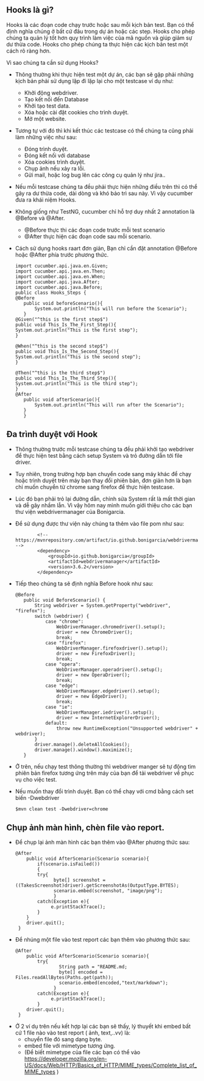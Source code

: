 ## Hooks là gì?

   Hooks là các đoạn code chạy trước hoặc sau mỗi kịch bản test. Bạn có thể định nghĩa chúng ở bất cứ đâu trong dự án hoặc các step. 
Hooks cho phép chúng ta quản lý tốt hơn quy trình làm việc của mã  nguồn và giúp giảm sự dư thừa code. Hooks cho phép chúng ta thực hiện các kịch bản test một cách rõ ràng hơn.

Vì sao chúng ta cần sử dụng Hooks?
 
- Thông thường khi thực hiện test một dự án, các bạn sẽ gặp phải những kịch bản phải sử dụng lặp đi lặp lại cho một testcase ví dụ như:
    - Khởi động webdriver.
    - Tạo kết nối đến Database
    - Khởi tạo test data.
    - Xóa hoặc cài đặt cookies cho trình duyệt.
    - Mở một website.
    
 - Tương tự với đó thì khi kết thúc các testcase có thể chúng ta cũng phải làm những việc như sau:
      - Đóng trình duyệt.
      - Đóng kết nối với database
      - Xóa cookies trình duyệt.
      - Chụp ảnh nếu xảy ra lỗi.
      - Gửi mail, hoặc log bug lên các công cụ quản lý như jira..
      
 - Nếu mỗi testcase chúng ta đều phải thực hiện những điều trên thì có thể gây ra dư thừa code, dài dòng và khó bảo trì sau này.  Vì vậy cucumber đưa ra khái niệm Hooks.
 
 - Không giống như TestNG, cucumber chỉ hỗ trợ duy nhất 2 annotation là @Before và @After. 
     - @Before thực thi các đoạn code trước mỗi test scenario
     - @After thực hiện các đoạn code sau mỗi scenario.
     
 - Cách sử dụng hooks raart đơn giản, Bạn chỉ cần đặt annotation @Before hoặc @After phía trước phương thức.
     ```
    import cucumber.api.java.en.Given;
    import cucumber.api.java.en.Then;
    import cucumber.api.java.en.When;
    import cucumber.api.java.After;
    import cucumber.api.java.Before;
    public class Hooks_Steps {
     @Before
        public void beforeScenario(){
            System.out.println("This will run before the Scenario");
        } 
     @Given("^this is the first step$")
     public void This_Is_The_First_Step(){
     System.out.println("This is the first step");
     }

     @When("^this is the second step$")
     public void This_Is_The_Second_Step(){
     System.out.println("This is the second step");
     }

     @Then("^this is the third step$")
     public void This_Is_The_Third_Step(){
     System.out.println("This is the third step");
     }
     @After
        public void afterScenario(){
            System.out.println("This will run after the Scenario");
        }
        }
     ```
## Đa trình duyệt với Hook
- Thông thường trước mỗi testcase chúng ta đều phải khởi tạo webdriver để thực hiện test bằng cách setup System và trỏ đường dẫn tới file driver.

- Tuy nhiên, trong trường hợp bạn chuyển code sang máy khác để chạy hoặc trình duyệt trên máy bạn thay đổi phiên bản, đơn giản hơn là bạn chỉ muốn chuyển từ chrome sang firefox để thực hiện testcase. 
- Lúc đó bạn phải trỏ lại đường dẫn, chỉnh sửa System rất là mất thời gian và dễ gây nhầm lẫn. Vì vậy hôm nay mình muốn giới thiệu cho các bạn thư viện webdrivermanager của Bonigarcia.
- Để sử dụng được thư viện này chúng ta thêm vào file pom như sau:
    ```
            <!-- https://mvnrepository.com/artifact/io.github.bonigarcia/webdrivermanager -->
            <dependency>
                <groupId>io.github.bonigarcia</groupId>
                <artifactId>webdrivermanager</artifactId>
                <version>3.6.2</version>
            </dependency>
    ```
 - Tiếp theo chúng ta sẽ định nghĩa Before hook như sau:
     ```
    @Before
        public void BeforeScenario() {
            String webdriver = System.getProperty("webdriver", "firefox");
            switch (webdriver) {
                case "chrome":
                    WebDriverManager.chromedriver().setup();
                    driver = new ChromeDriver();
                    break;
                case "firefox":
                    WebDriverManager.firefoxdriver().setup();
                    driver = new FirefoxDriver();
                    break;
                case "opera":
                    WebDriverManager.operadriver().setup();
                    driver = new OperaDriver();
                    break;
                case "edge":
                    WebDriverManager.edgedriver().setup();
                    driver = new EdgeDriver();
                    break;
                case "ie":
                    WebDriverManager.iedriver().setup();
                    driver = new InternetExplorerDriver();
                default:
                    throw new RuntimeException("Unsupported webdriver" + webdriver);
            }
            driver.manage().deleteAllCookies();
            driver.manage().window().maximize();
        }
    ```

- Ở trên, nếu chạy test thông thường thì webdriver manger sẽ tự động tìm phiên bản firefox tương ứng trên máy của bạn để tải webdriver về phục vụ cho việc test.
- Nếu muốn thay đổi trình duyệt. Bạn có thể chạy với cmd bằng cách set biến -Dwebdriver
    ```
    $mvn clean test -Dwebdriver=chrome
    ```
## Chụp ảnh màn hình, chèn file vào report.
- Để chụp lại ảnh màn hình các bạn thêm vào @After phương thức sau:
    ```
    @After
        public void AfterScenario(Scenario scenario){
            if(scenario.isFailed())
            {
            try{
                  byte[] screenshot = ((TakesScreenshot)driver).getScreenshotAs(OutputType.BYTES);
                  scenario.embed(screenshot, "image/png");
                  }
            catch(Exception e){
                 e.printStackTrace();
            }
        }
        driver.quit();
     }
    ```
- Để nhúng một file vào test report các bạn thêm vào phương thức sau:
    ```
    @After
        public void AfterScenario(Scenario scenario){
            try{
                    String path = "README.md;
                    byte[] encoded = Files.readAllBytes(Paths.get(path));
                    scenario.embed(encoded,"text/markdown");
                  }
            catch(Exception e){
                 e.printStackTrace();
            }
        driver.quit();
     }
    ```
- Ở 2 ví dụ trên nếu kết hợp lại các bạn sẽ thấy, lý thuyết khi embed bất cứ 1 file nào vào test report ( ảnh, text,..vv) là:
    - chuyển file đó sang dạng byte.
    - embed file với mimetype tương ứng. 
    - (Để biết mimetype của file các bạn có thể vào https://developer.mozilla.org/en-US/docs/Web/HTTP/Basics_of_HTTP/MIME_types/Complete_list_of_MIME_types )